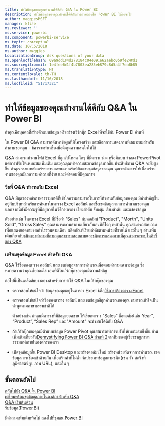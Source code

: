 ```yaml
---
title: ทำให้ข้อมูลของคุณทำงานได้ดีกับ Q&A ใน Power BI
description: ทำให้ข้อมูลของคุณทำงานได้ดีกับการถามตอบใน Power BI ได้อย่างไร
author: maggiesMSFT
manager: kfile
ms.reviewer: ''
ms.service: powerbi
ms.component: powerbi-service
ms.topic: conceptual
ms.date: 10/16/2018
ms.author: maggies
LocalizationGroup: Ask questions of your data
ms.openlocfilehash: 09a9dd194d278184c04e091e62aebc0b9fe248d1
ms.sourcegitcommit: 1e4fee6d1f4b7803ea285eb879c8d5a4f7ea8b85
ms.translationtype: HT
ms.contentlocale: th-TH
ms.lasthandoff: 11/16/2018
ms.locfileid: "51717321"
---
```

# <a name="how-to-make-your-excel-data-work-well-with-qa-in-power-bi"></a>ทำให้ข้อมูลของคุณทำงานได้ดีกับ Q&A ใน Power BI
ถ้าคุณคือบุคคลที่สร้างตัวแบบข้อมูล หรือสร้างเวิร์กบุ๊ก Excel ที่จะใช้กับ Power BI อ่านที่

ใน Power BI Q&A สามารถค้นหาข้อมูลที่มีโครงสร้าง และเลือกการแสดงภาพที่เหมาะสมสำหรับคำถามของคุณ - ที่ควรจะทำเครื่องมือดึงดูดความสนใจให้ใช้   

Q&A สามารถทำงานไฟล์ Excel ที่ถูกอัปโหลด ใดๆ ที่มีตาราง ช่วง หรือมีแบบ จำลอง PowerPivot แต่การปรับให้เหมาะสมเพิ่มเติม และคุณคุณทำความสะอาดข้อมูลมากขึ้น ประสิทธิภาพ Q&A จะยิ่งสูงขึ้น  ถ้าคุณวางแผนที่แชร์รายงานและแดชบอร์ดที่ยึดตามชุดข้อมูลของคุณ คุณจะต้องการให้เพื่อนร่วมงานของคุณมีเวลาถามคำถามที่ง่าย และมีคำตอบที่มีคุณภาพ

### <a name="how-qa-works-with-excel"></a>วิธที่ Q&A ทำงานกับ Excel
Q&A มีชุดของหลักภาษาธรรมชาติที่เข้าใจความสามารถในการที่ทำงานกับข้อมูลของคุณ มีคำสำคัญขึ้นอยู่กับบริบทสำหรับการค้นหาในตาราง Excel คอลัมน์ และชื่อเขตข้อมูลจากการคำนวณของคุณ นอกจากนี้ยังมีความรู้ที่มีอยู่ภายในวิธีการกรอง เรียงลำดับ จับกลุ่ม เรียงลำดับ และแสดงข้อมูล 

ตัวอย่างเช่น ในตาราง Excel ที่มีชื่อว่า "Sales" กับคอลัมน์ "Product", "Month", "Units Sold”, “Gross Sales” คุณสามารถถามคำถามเกี่ยวกับเอนทิตีใดๆ เหล่านั้น  คุณสามารถสอบถามเพื่อแสดงยอดขาย ผลกำไรรวมตามเดือน ผลิตภัณฑ์เรียงลำดับตามหน่วยที่ขายได้ และอื่น ๆ อ่านเพิ่มเติมเกี่ยวกับ[ชนิดของคำถามที่ถามคุณสามารถสอบถาม](consumer/end-user-q-and-a.md)และ[ชนิดการแสดงภาพที่คุณสามารถระบุในคิวรี่ของ Q&A](visuals/power-bi-visualization-types-for-reports-and-q-and-a.md)

### <a name="prepare-an-excel-dataset-for-qa"></a>เตรียมชุดข้อมูล Excel สำหรับ Q&A
Q&A ใช้ชื่อของตาราง คอลัมน์ และเขตข้อมูลจากการคำนวณเพื่อตอบคำถามเฉพาะข้อมูล ซึ่งหมายความว่าคุณเรียกอะไร เอนทิตีในเวิร์กบุ๊กของคุณมีความสำคัญ

ต่อไปนี้เป็นเคล็ดลับบางอย่างสำหรับการทำใช้ Q&A ในเวิร์กบุ๊กของคุณ

* ตรวจสอบให้แน่ใจว่า ข้อมูลของคุณอยู่ในตาราง Excel นี่คือ[วิธีการสร้างตาราง Excel](https://support.office.com/article/Create-an-Excel-table-in-a-worksheet-e81aa349-b006-4f8a-9806-5af9df0ac664?ui=en-US&rs=en-US&ad=US)
* ตรวจสอบให้แน่ใจว่าชื่อของตาราง คอลัมน์ และเขตข้อมูลที่ถูกคำนวณของคุณ สามารถเข้าใจเป็นคำพูดตามภาษาธรรมชาติได้
  
  ตัวอย่างเช่น ถ้าคุณมีตารางที่มีข้อมูลยอดขาย ให้เรียกตาราง "Sales" ชื่อคอลัมน์เช่น Year”, “Product”, “Sales Rep” และ "Amount" จะทำงานได้ดีกับ Q&A

* ถ้าเวิร์กบุ๊กของคุณมีตัวแบบข้อมูล Power Pivot คุณสามารถทำการปรับให้เหมาะสมยิ่งขึ้น อ่านเพิ่มเติมเกี่ยวกับ[Demystifying Power BI Q&A ส่วนที่ 2](http://blogs.msdn.com/b/powerbi/archive/2014/02/27/demystifying-power-bi-q-amp-a-part-2.aspx)จากทีมของผู้เชี่ยวชาญภาษาธรรมชาติภายในองค์กรของเรา

* เปิดชุดข้อมูลใน Power BI Desktop และสร้างคอลัมน์ใหม่ สร้างหน่วยวัดจากการคำนวณ เขตข้อมูลการเชื่อมเข้าด้วยกัน เพื่อสร้างค่าที่ไม่ซ้ำ จัดประเภทข้อมูลตามชนิด(เช่น วัน สตริงที่ ภูมิศาสตร์ รูป ภาพ URL), และอื่น ๆ

## <a name="next-steps"></a>ขั้นตอนถัดไป
[กลับไปยัง Q&A ใน Power BI](consumer/end-user-q-and-a.md)  
[เตรียมพร้อมชุดข้อมูลภายในองค์กรสำหรับ Q&A](service-q-and-a-direct-query.md)   
[Q&A เริ่มต้นด่วน](power-bi-visualization-introduction-to-q-and-a.md)  
[รับข้อมูล(Power BI)](service-get-data.md)  

มีคำถามเพิ่มเติมหรือไม่ [ลองไปที่ชุมชน Power BI](http://community.powerbi.com/)

